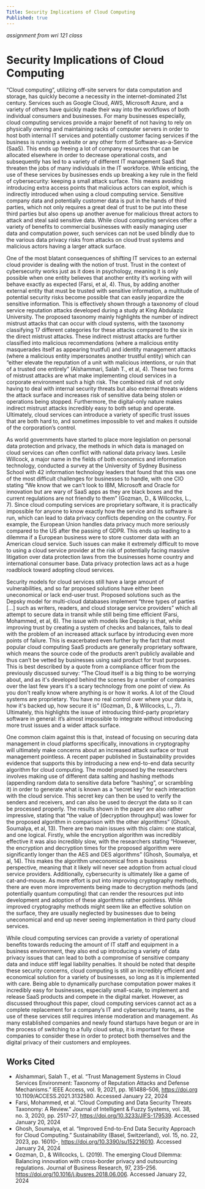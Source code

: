 ```yaml
---
Title: Security Implications of Cloud Computing
Published: true
---
```


_assignment from wri 121 class_

# Security Implications of Cloud Computing

“Cloud computing”, utilizing off-site servers for data computation and storage, has quickly become a necessity in the internet-dominated 21st century. Services such as Google Cloud, AWS, Microsoft Azure, and a variety of others have quickly made their way into the workflows of both individual consumers and businesses. For many businesses especially, cloud computing services provide a major benefit of not having to rely on physically owning and maintaining racks of computer servers in order to host both internal IT services and potentially customer facing services if the business is running a website or any other form of Software-as-a-Service (SaaS). This ends up freeing a lot of company resources that can be allocated elsewhere in order to decrease operational costs, and subsequently has led to a variety of different IT management SaaS that threaten the jobs of many individuals in the IT workforce. While enticing, the use of these services by businesses ends up breaking a key rule in the field of cybersecurity: keeping a small attack surface. This means avoiding introducing extra access points that malicious actors can exploit, which is indirectly introduced when using a cloud computing service. Sensitive company data and potentially customer data is put in the hands of third parties, which not only requires a great deal of trust to be put into these third parties but also opens up another avenue for malicious threat actors to attack and steal said sensitive data. While cloud computing services offer a variety of benefits to commercial businesses with easily managing user data and computation power, such services can not be used blindly due to the various data privacy risks from attacks on cloud trust systems and malicious actors having a larger attack surface.

One of the most blatant consequences of shifting IT services to an external cloud provider is dealing with the notion of trust. Trust in the context of cybersecurity works just as it does in psychology, meaning it is only possible when one entity believes that another entity it’s working with will behave exactly as expected (Farsi, et al, 4). Thus, by adding another external entity that must be trusted with sensitive information, a multitude of potential security risks become possible that can easily jeopardize the sensitive information. This is effectively shown through a taxonomy of cloud service reputation attacks developed during a study at King Abdulaziz University. The proposed taxonomy mainly highlights the number of indirect mistrust attacks that can occur with cloud systems, with the taxonomy classifying 17 different categories for these attacks compared to the six in the direct mistrust attacks. These indirect mistrust attacks are further classified into malicious recommendations (where a malicious entity masquerades itself as appearing trustful) and identity management attacks (where a malicious entity impersonates another trustful entity) which can “either elevate the reputation of a unit with malicious intentions, or ruin that of a trusted one entirely” (Alshammari, Salah T., et al, 4). These two forms of mistrust attacks are what make implementing cloud services in a corporate environment such a high risk. The combined risk of not only having to deal with internal security threats but also external threats widens the attack surface and increases risk of sensitive data being stolen or operations being stopped. Furthermore, the digital-only nature makes indirect mistrust attacks incredibly easy to both setup and operate. Ultimately, cloud services can introduce a variety of specific trust issues that are both hard to, and sometimes impossible to vet and makes it outside of the corporation’s control.

As world governments have started to place more legislation on personal data protection and privacy, the methods in which data is managed on cloud services can often conflict with national data privacy laws. Lesile Willcock, a major name in the fields of both economics and information technology, conducted a survey at the University of Sydney Business School with 42 information technology leaders that found that this was one of the most difficult challenges for businesses to handle, with one CIO stating “We know that we can't look to IBM, Microsoft and Oracle for innovation but are wary of SaaS apps as they are black boxes and the current regulations are not friendly to them” (Gozman, D., & Willcocks, L., 7). Since cloud computing services are proprietary software, it is practically impossible for anyone to know exactly how the service and its software is run, which can lead to data privacy conflicts depending on the country. For example, the European Union handles data privacy much more seriously compared to the US after the passing of GDPR. This ends up leading to a dilemma if a European business were to store customer data with an American cloud service. Such issues can make it extremely difficult to move to using a cloud service provider at the risk of potentially facing massive litigation over data protection laws from the businesses home country and international consumer base. Data privacy protection laws act as a huge roadblock toward adopting cloud services.

Security models for cloud services still have a large amount of vulnerabilities, and so far proposed solutions have either been uneconomical or lack end-user trust. Proposed solutions such as the Depsky model for multi-cloud databases implement “three types of parties [...] such as writers, readers, and cloud storage service providers” which all attempt to secure data in transit while still being time efficient (Farsi, Mohammed, et al, 6). The issue with models like Depsky is that, while improving trust by creating a system of checks and balances, fails to deal with the problem of an increased attack surface by introducing even more points of failure. This is exacerbated even further by the fact that most popular cloud computing SaaS products are generally proprietary software, which means the source code of the products aren’t publicly available and thus can’t be vetted by businesses using said product for trust purposes. This is best described by a quote from a compliance officer from the previously discussed survey: “The Cloud itself is a big thing to be worrying about, and as it's developed behind the scenes by a number of companies over the last few years it's a scary technology from one point of view. As you don't really know where anything is or how it works. A lot of the Cloud systems are proprietary. You have no real control over where your data is, how it's backed up, how secure it is” (Gozman, D., & Willcocks, L., 7). Ultimately, this highlights the issue of introducing third-party proprietary software in general: it’s almost impossible to integrate without introducing more trust issues and a wider attack surface. 

One common claim against this is that, instead of focusing on securing data management in cloud platforms specifically, innovations in cryptography will ultimately make concerns about an increased attack surface or trust management pointless. A recent paper published in Sustainability provides evidence that supports this by introducing a new end-to-end data security algorithm for cloud computing. The model proposed by the researchers involves making use of different data salting and hashing methods (appending random data to sensitive data before “hashing”, or scrambling it) in order to generate what is known as a “secret key” for each interaction with the cloud service. This secret key can then be used to verify the senders and receivers, and can also be used to decrypt the data so it can be processed properly. The results shown in the paper are also rather impressive, stating that “the value of [decryption throughput] was lower for the proposed algorithm in comparison with the other algorithms” (Ghosh, Soumalya, et al, 13). There are two main issues with this claim: one statical, and one logical. Firstly, while the encryption algorithm was incredibly effective it was also incredibly slow, with the researchers stating “However, the encryption and decryption times for the proposed algorithm were significantly longer than the AES and DES algorithms” (Ghosh, Soumalya, et al, 14). This makes the algorithm uneconomical from a business perspective, meaning that it likely will never see adoption from actual cloud service providers. Additionally, cybersecurity is ultimately like a game of cat-and-mouse. As more effort is put into improving cryptography methods, there are even more improvements being made to decryption methods (and potentially quantum computing) that can render the resources put into development and adoption of these algorithms rather pointless. While improved cryptography methods might seem like an effective solution on the surface, they are usually neglected by businesses due to being uneconomical and end up never seeing implementation in third party cloud services.

While cloud computing services can provide a variety of operational benefits towards reducing the amount of IT staff and equipment in a business environment, they also end up introducing a variety of data privacy issues that can lead to both a compromise of sensitive company data and induce stiff legal liability penalties. It should be noted that despite these security concerns, cloud computing is still an incredibly efficient and economical solution for a variety of businesses, so long as it is implemented with care. Being able to dynamically purchase computation power makes it incredibly easy for businesses, especially small-scale, to implement and release SaaS products and compete in the digital market. However, as discussed throughout this paper, cloud computing services cannot act as a complete replacement for a company’s IT and cybersecurity teams, as the use of these services still requires intense moderation and management. As many established companies and newly found startups have begun or are in the process of switching to a fully cloud setup, it is important for these companies to consider these in order to protect both themselves and the digital privacy of their customers and employees.


## Works Cited
- Alshammari, Salah T., et al. “Trust Management Systems in Cloud Services Environment: Taxonomy of Reputation Attacks and Defense Mechanisms.” IEEE Access, vol. 9, 2021, pp. 161488–506, https://doi.org 10.1109/ACCESS.2021.3132580. Accessed January 22, 2024
- Farsi, Mohammed, et al. “Cloud Computing and Data Security Threats Taxonomy: A Review.” Journal of Intelligent & Fuzzy Systems, vol. 38, no. 3, 2020, pp. 2517–27, https://doi.org/10.3233/JIFS-179539. Accessed January 20, 2024
- Ghosh, Soumalya, et al. “Improved End-to-End Data Security Approach for Cloud Computing.” Sustainability (Basel, Switzerland), vol. 15, no. 22, 2023, pp. 16010-, https://doi.org/10.3390/su152216010. Accessed January 24, 2024
- Gozman, D., & Willcocks, L. (2019). The emerging Cloud Dilemma: Balancing innovation with cross-border privacy and outsourcing regulations. Journal of Business Research, 97, 235–256. https://doi.org/10.1016/j.jbusres.2018.06.006. Accessed January 22, 2024